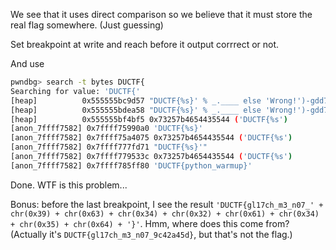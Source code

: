 We see that it uses direct comparison so we believe that it must store the real flag somewhere. (Just guessing)

Set breakpoint at write and reach before it output corrrect or not.

And use 

```bash
pwndbg> search -t bytes DUCTF{
Searching for value: 'DUCTF{'
[heap]          0x555555bc9d57 "DUCTF{%s}' % _.____ else 'Wrong!')-gdd7dd23l3by980a4baunja1d4ukc3a3e39172b4sagce87ciajq2bi5atq4b9b3a3cy0gqa9019gtar0ck"
[heap]          0x555555bdea58 "DUCTF{%s}' % _.____ else 'Wrong!')-gdd7dd23l3by980a4baunja1d4ukc3a3e39172b4sagce87ciajq2bi5atq4b9b3a3cy0gqa9019gtar0ck"
[heap]          0x555555bf4bf5 0x73257b4654435544 ('DUCTF{%s')
[anon_7ffff7582] 0x7ffff75990a0 'DUCTF{%s}'
[anon_7ffff7582] 0x7ffff75a4075 0x73257b4654435544 ('DUCTF{%s')
[anon_7ffff7582] 0x7ffff777fd71 "DUCTF{%s}'"
[anon_7ffff7582] 0x7ffff779533c 0x73257b4654435544 ('DUCTF{%s')
[anon_7ffff7582] 0x7ffff785ff80 'DUCTF{python_warmup}'
```

Done. WTF is this problem...

Bonus: before the last breakpoint, I see the result `'DUCTF{gl17ch_m3_n07_' + chr(0x39) + chr(0x63) + chr(0x34) + chr(0x32) + chr(0x61) + chr(0x34) + chr(0x35) + chr(0x64) + '}'`. Hmm, where does this come from? (Actually it's `DUCTF{gl17ch_m3_n07_9c42a45d}`, but that's not the flag.)